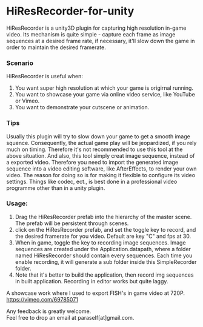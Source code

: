 HiResRecorder-for-unity
=======================

HiResRecorder is a unity3D plugin for capturing high resolution in-game video.
Its mechanism is quite simple - capture each frame as image sequences at a desired frame rate, if necessary, it'll slow down the game in order to maintain the desired framerate.

### Scenario
HiResRecorder is useful when:<br />
1. You want super high resolution at which your game is origirnal running.<br />
2. You want to showcase your game via online video service, like YouTube or Vimeo.<br />
3. You want to demonstrate your cutscene or animation.<br />

### Tips

Usually this plugin will try to slow down your game to get a smooth image squence. Consequently, the actual game play will be jeopardized, if you rely much on timing. Therefore it's not recommended to use this tool at the above situation. And also, this tool simply creat image sequence, instead of a exported video. Therefore you need to import the generated image sequence into a video editing software, like AfterEffects, to render your own video. The reason for doing so is for making it flexible to configure its video settings. Things like codec, ect., is best done in a professional video programme other than in a unity plugin.

### Usage:
1. Drag the HiResRecorder prefab into the hierarchy of the master scene. The prefab will be persistent through scenes.<br />
2. click on the HiResRecorder prefab, and set the toggle key to record, and the desired framerate for you video. Default are key "C" and fps at 30.<br />
3. When in game, toggle the key to recording image sequences. Image sequences are created under the Application.datapath, where a folder named HiResRecorder should contain every sequences. Each time you enable recording, it will generate a sub folder inside this SimpleRecorder folder.<br />
4. Note that it's better to build the application, then record img sequences in built application. Recording in editor works but quite laggy.<br />

A showcase work where I used to export FISH's in game video at 720P.<br />
https://vimeo.com/69785071 <br />

Any feedback is greatly welcome.<br />
Feel free to drop an email at paraself[at]gmail.com.

